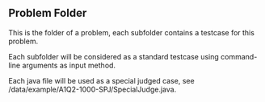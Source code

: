 ## Problem Folder
This is the folder of a problem, each subfolder contains a testcase for this problem.

Each subfolder will be considered as a standard testcase using command-line arguments as input method.

Each java file will be used as a special judged case, see /data/example/A1Q2-1000-SPJ/SpecialJudge.java.
